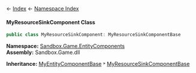 ← [Index](Api-Index) ← [Namespace Index](Namespace-Index)

#### MyResourceSinkComponent Class

```csharp
public class MyResourceSinkComponent: MyResourceSinkComponentBase
```

**Namespace:** [Sandbox.Game.EntityComponents](Sandbox.Game.EntityComponents)  
**Assembly:** Sandbox.Game.dll

**Inheritance:**   [MyEntityComponentBase](VRage.Game.Components.MyEntityComponentBase) ˃ [MyResourceSinkComponentBase](VRage.Game.Components.MyResourceSinkComponentBase)

